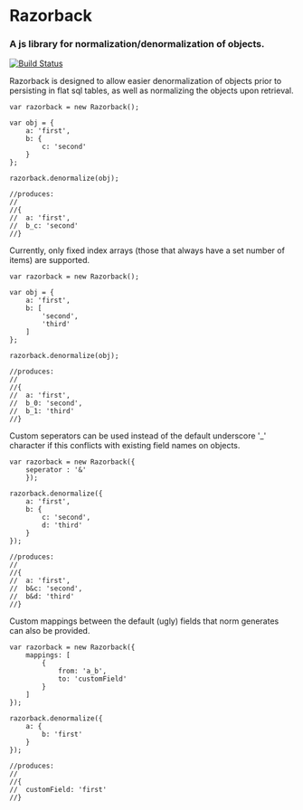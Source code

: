 # Razorback
### A js library for normalization/denormalization of objects.

[![Build Status](https://travis-ci.org/njenan/NormalizeDenormalize.svg?branch=master)](https://travis-ci.org/njenan/NormalizeDenormalize)

Razorback is designed to allow easier denormalization of objects prior to persisting in flat sql tables, as well as normalizing the objects upon retrieval.

	var razorback = new Razorback();
	
	var obj = {
		a: 'first',
		b: {
			c: 'second'
		}
	};
	
	razorback.denormalize(obj);
	
	//produces:
	//
	//{
	//	a: 'first',
	//	b_c: 'second'
	//}
	

Currently, only fixed index arrays (those that always have a set number of items) are supported.

	var razorback = new Razorback();
	
	var obj = {
		a: 'first',
		b: [
			'second',
			'third'
		]
	};
	
	razorback.denormalize(obj);
	
	//produces:
	//
	//{
	//	a: 'first',
	//	b_0: 'second',
	//	b_1: 'third'
	//}
	

Custom seperators can be used instead of the default underscore '_' character if this conflicts with existing field names on objects.

	var razorback = new Razorback({
		seperator : '&'
		});
		
	razorback.denormalize({
		a: 'first',
		b: {
			c: 'second',
			d: 'third'
		}
	});
	
	//produces:
	//
	//{
	//	a: 'first',
	//	b&c: 'second',
	//	b&d: 'third'
	//}
	
	
Custom mappings between the default (ugly) fields that norm generates can also be provided.

	var razorback = new Razorback({
		mappings: [
			{
				from: 'a_b',
				to: 'customField'
			}
		]
	});
	
	razorback.denormalize({
		a: {
			b: 'first'
		}
	});
	
	//produces:
	//
	//{
	//	customField: 'first'
	//}
